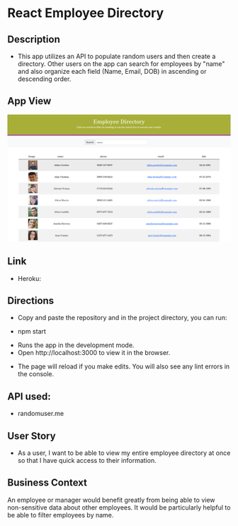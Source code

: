 # React Employee Directory

## Description

- This app utilizes an API to populate random users and then create a directory. Other users on the app can search for employees by "name" and also organize each field (Name, Email, DOB) in ascending or descending order.

## App View

<img src="./public/appView.png" width="600">

## Link

- Heroku:

## Directions

- Copy and paste the repository and in the project directory, you can run:

- npm start

* Runs the app in the development mode.
* Open http://localhost:3000 to view it in the browser.

- The page will reload if you make edits. You will also see any lint errors in the console.

## API used:

- randomuser.me

## User Story

- As a user, I want to be able to view my entire employee directory at once so that I have quick access to their information.

## Business Context

An employee or manager would benefit greatly from being able to view non-sensitive data about other employees. It would be particularly helpful to be able to filter employees by name.

